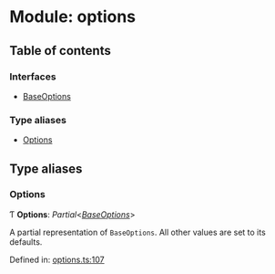 # Module: options

## Table of contents

### Interfaces

- [BaseOptions](../interfaces/options.baseoptions.md)

### Type aliases

- [Options](options.md#options)

## Type aliases

### Options

Ƭ **Options**: *Partial*<[*BaseOptions*](../interfaces/options.baseoptions.md)\>

A partial representation of `BaseOptions`. All other values are set to its defaults.

Defined in: [options.ts:107](https://github.com/ckotzbauer/simple-tree-component/blob/6c84b56/src/types/options.ts#L107)
